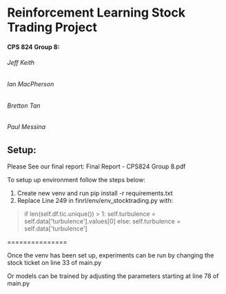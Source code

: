 # Reinforcement Learning Stock Trading Project
#### CPS 824 Group 8:
###### Jeff Keith
###### Ian MacPherson
###### Bretton Tan
###### Paul Messina

## Setup:

Please See our final report: Final Report - CPS824 Group 8.pdf

To setup up environment follow the steps below:

1. Create new venv and run pip install -r requirements.txt
2. Replace Line 249 in finrl/env/env_stocktrading.py with:

>if len(self.df.tic.unique()) > 1:
>	self.turbulence = self.data['turbulence'].values[0]
>else:
>	self.turbulence = self.data['turbulence']
	
===============

Once the venv has been set up, experiments can be run by changing the stock ticket on line 33 of main.py

Or models can be trained by adjusting the parameters starting at line 78 of main.py